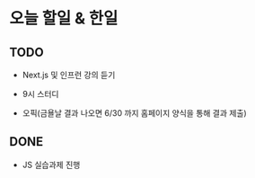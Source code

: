 # 오늘 할일 & 한일

## TODO

- Next.js 및 인프런 강의 듣기

- 9시 스터디

- 오픽(금욜날 결과 나오면 6/30 까지 홈페이지 양식을 통해 결과 제출)

## DONE

- JS 실습과제 진행
